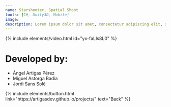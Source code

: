 ```yaml
---
name: Starshooter, Spatial Shoot
tools: [C#, Unity3D, Mobile]
image: 
description: Lorem ipsum dolor sit amet, consectetur adipiscing elit, sed do eiusmod tempor incididunt ut labore et dolore magna aliqua.
---
```


{% include elements/video.html id="yx-faLIs8L0" %}

# Developed by:
- Ángel Artigas Pérez
- Miguel Astorga Badía
- Jordi Sans Solé

<p class="text-center">
{% include elements/button.html link="https://artigasdev.github.io/projects/" text="Back" %}
</p>